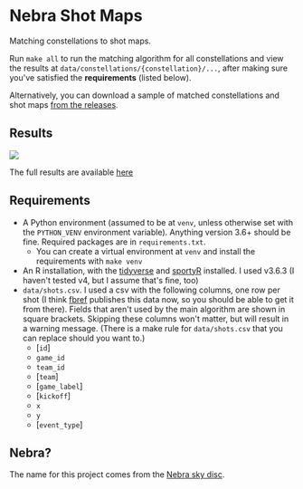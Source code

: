 # Nebra Shot Maps

Matching constellations to shot maps.

Run `make all` to run the matching algorithm for all constellations and view the results at `data/constellations/{constellation}/...`, after making sure you've satisfied the **requirements** (listed below).

Alternatively, you can download a sample of matched constellations and shot maps [from the releases](https://github.com/Torvaney/nebra-shot-maps/releases/tag/data).

## Results

![](README/example.png)

The full results are available [here](https://torvaney.github.io/projects/nebra/)

## Requirements

-   A Python environment (assumed to be at `venv`, unless otherwise set with the `PYTHON_VENV` environment variable). Anything version 3.6+ should be fine. Required packages are in `requirements.txt`.
    -   You can create a virtual environment at `venv` and install the requirements with `make venv`
-   An R installation, with the [tidyverse](https://github.com/tidyverse/tidyverse) and [sportyR](https://github.com/sportsdataverse/sportyR) installed. I used v3.6.3 (I haven't tested v4, but I assume that's fine, too)
-   `data/shots.csv`. I used a csv with the following columns, one row per shot (I think [fbref](https://fbref.com/en/) publishes this data now, so you should be able to get it from there). Fields that aren't used by the main algorithm are shown in square brackets. Skipping these columns won't matter, but will result in a warning message. (There is a make rule for `data/shots.csv` that you can replace should you want to.)
    -   [`id`]
    -   `game_id`
    -   `team_id`
    -   [`team`]
    -   [`game_label`]
    -   [`kickoff`]
    -   `x`
    -   `y`
    -   [`event_type`]

## Nebra?

The name for this project comes from the [Nebra sky disc](https://en.wikipedia.org/wiki/Nebra_sky_disc).
